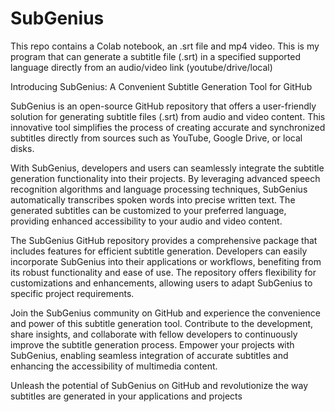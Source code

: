 # SubGenius
This repo contains a Colab notebook, an .srt file and mp4 video. This is my program that can generate a subtitle file (.srt) in a specified supported language directly from an audio/video link (youtube/drive/local)

Introducing SubGenius: A Convenient Subtitle Generation Tool for GitHub

SubGenius is an open-source GitHub repository that offers a user-friendly solution for generating subtitle files (.srt) from audio and video content. This innovative tool simplifies the process of creating accurate and synchronized subtitles directly from sources such as YouTube, Google Drive, or local disks.

With SubGenius, developers and users can seamlessly integrate the subtitle generation functionality into their projects. By leveraging advanced speech recognition algorithms and language processing techniques, SubGenius automatically transcribes spoken words into precise written text. The generated subtitles can be customized to your preferred language, providing enhanced accessibility to your audio and video content.

The SubGenius GitHub repository provides a comprehensive package that includes features for efficient subtitle generation. Developers can easily incorporate SubGenius into their applications or workflows, benefiting from its robust functionality and ease of use. The repository offers flexibility for customizations and enhancements, allowing users to adapt SubGenius to specific project requirements.

Join the SubGenius community on GitHub and experience the convenience and power of this subtitle generation tool. Contribute to the development, share insights, and collaborate with fellow developers to continuously improve the subtitle generation process. Empower your projects with SubGenius, enabling seamless integration of accurate subtitles and enhancing the accessibility of multimedia content.

Unleash the potential of SubGenius on GitHub and revolutionize the way subtitles are generated in your applications and projects
